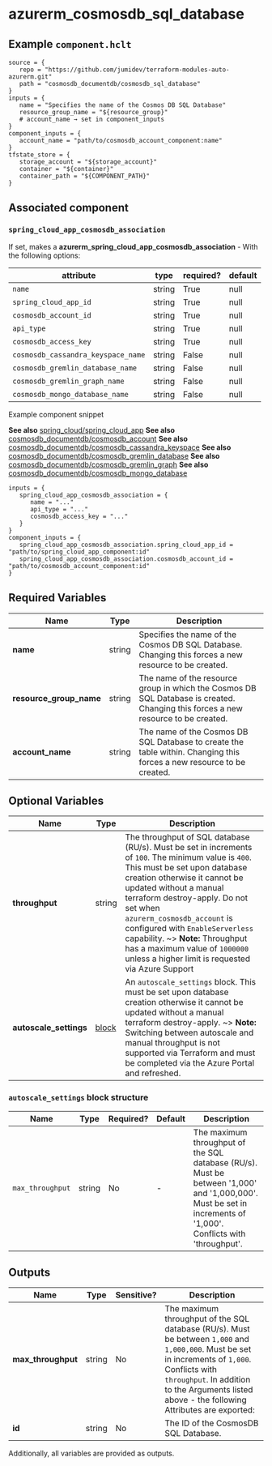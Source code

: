 # azurerm_cosmosdb_sql_database



## Example `component.hclt`

```hcl
source = {
   repo = "https://github.com/jumidev/terraform-modules-auto-azurerm.git"   
   path = "cosmosdb_documentdb/cosmosdb_sql_database"   
}
inputs = {
   name = "Specifies the name of the Cosmos DB SQL Database"   
   resource_group_name = "${resource_group}"   
   # account_name → set in component_inputs
}
component_inputs = {
   account_name = "path/to/cosmosdb_account_component:name"   
}
tfstate_store = {
   storage_account = "${storage_account}"   
   container = "${container}"   
   container_path = "${COMPONENT_PATH}"   
}
```
## Associated component


### `spring_cloud_app_cosmosdb_association` 

If set, makes a **azurerm_spring_cloud_app_cosmosdb_association** - With the following options:

| attribute | type | required? | default |
| --------- | ---- | --------- | ------- |
| `name` | string | True | null |
| `spring_cloud_app_id` | string | True | null |
| `cosmosdb_account_id` | string | True | null |
| `api_type` | string | True | null |
| `cosmosdb_access_key` | string | True | null |
| `cosmosdb_cassandra_keyspace_name` | string | False | null |
| `cosmosdb_gremlin_database_name` | string | False | null |
| `cosmosdb_gremlin_graph_name` | string | False | null |
| `cosmosdb_mongo_database_name` | string | False | null |


Example component snippet

**See also** [spring_cloud/spring_cloud_app](https://github.com/jumidev/terraform-modules-auto-azurerm/tree/master/spring_cloud/spring_cloud_app)
**See also** [cosmosdb_documentdb/cosmosdb_account](https://github.com/jumidev/terraform-modules-auto-azurerm/tree/master/cosmosdb_documentdb/cosmosdb_account)
**See also** [cosmosdb_documentdb/cosmosdb_cassandra_keyspace](https://github.com/jumidev/terraform-modules-auto-azurerm/tree/master/cosmosdb_documentdb/cosmosdb_cassandra_keyspace)
**See also** [cosmosdb_documentdb/cosmosdb_gremlin_database](https://github.com/jumidev/terraform-modules-auto-azurerm/tree/master/cosmosdb_documentdb/cosmosdb_gremlin_database)
**See also** [cosmosdb_documentdb/cosmosdb_gremlin_graph](https://github.com/jumidev/terraform-modules-auto-azurerm/tree/master/cosmosdb_documentdb/cosmosdb_gremlin_graph)
**See also** [cosmosdb_documentdb/cosmosdb_mongo_database](https://github.com/jumidev/terraform-modules-auto-azurerm/tree/master/cosmosdb_documentdb/cosmosdb_mongo_database)

```hcl
inputs = {
   spring_cloud_app_cosmosdb_association = {
      name = "..."      
      api_type = "..."      
      cosmosdb_access_key = "..."      
   }   
}
component_inputs = {
   spring_cloud_app_cosmosdb_association.spring_cloud_app_id = "path/to/spring_cloud_app_component:id"   
   spring_cloud_app_cosmosdb_association.cosmosdb_account_id = "path/to/cosmosdb_account_component:id"   
}
```


## Required Variables

| Name | Type |  Description |
| ---- | --------- |  ----------- |
| **name** | string |  Specifies the name of the Cosmos DB SQL Database. Changing this forces a new resource to be created. | 
| **resource_group_name** | string |  The name of the resource group in which the Cosmos DB SQL Database is created. Changing this forces a new resource to be created. | 
| **account_name** | string |  The name of the Cosmos DB SQL Database to create the table within. Changing this forces a new resource to be created. | 

## Optional Variables

| Name | Type |  Description |
| ---- | --------- |  ----------- |
| **throughput** | string |  The throughput of SQL database (RU/s). Must be set in increments of `100`. The minimum value is `400`. This must be set upon database creation otherwise it cannot be updated without a manual terraform destroy-apply. Do not set when `azurerm_cosmosdb_account` is configured with `EnableServerless` capability. ~> **Note:** Throughput has a maximum value of `1000000` unless a higher limit is requested via Azure Support | 
| **autoscale_settings** | [block](#autoscale_settings-block-structure) |  An `autoscale_settings` block. This must be set upon database creation otherwise it cannot be updated without a manual terraform destroy-apply. ~> **Note:** Switching between autoscale and manual throughput is not supported via Terraform and must be completed via the Azure Portal and refreshed. | 

### `autoscale_settings` block structure

| Name | Type | Required? | Default | Description |
| ---- | ---- | --------- | ------- | ----------- |
| `max_throughput` | string | No | - | The maximum throughput of the SQL database (RU/s). Must be between '1,000' and '1,000,000'. Must be set in increments of '1,000'. Conflicts with 'throughput'. |



## Outputs

| Name | Type | Sensitive? | Description |
| ---- | ---- | --------- | --------- |
| **max_throughput** | string | No  | The maximum throughput of the SQL database (RU/s). Must be between `1,000` and `1,000,000`. Must be set in increments of `1,000`. Conflicts with `throughput`. In addition to the Arguments listed above - the following Attributes are exported: | 
| **id** | string | No  | The ID of the CosmosDB SQL Database. | 

Additionally, all variables are provided as outputs.
